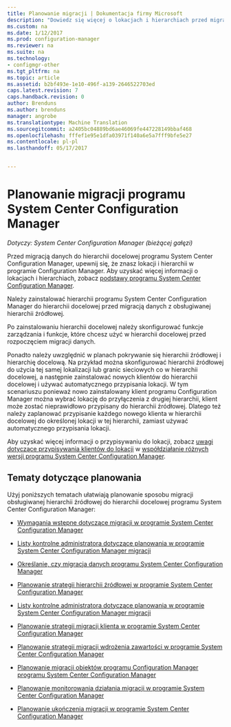 ```yaml
---
title: Planowanie migracji | Dokumentacja firmy Microsoft
description: "Dowiedz się więcej o lokacjach i hierarchiach przed migracją danych do hierarchii docelowej programu System Center Configuration Manager."
ms.custom: na
ms.date: 1/12/2017
ms.prod: configuration-manager
ms.reviewer: na
ms.suite: na
ms.technology:
- configmgr-other
ms.tgt_pltfrm: na
ms.topic: article
ms.assetid: b2bf493e-1e10-496f-a139-2646522703ed
caps.latest.revision: 7
caps.handback.revision: 0
author: Brenduns
ms.author: brenduns
manager: angrobe
ms.translationtype: Machine Translation
ms.sourcegitcommit: a2405bc04889bd6ae46069fe447228149bbaf468
ms.openlocfilehash: fffef1e95e1dfa03971f140a6e5a7fff9bfe5e27
ms.contentlocale: pl-pl
ms.lasthandoff: 05/17/2017


---
```

# <a name="plan-for-migration-to-system-center-configuration-manager"></a>Planowanie migracji programu System Center Configuration Manager

*Dotyczy: System Center Configuration Manager (bieżącej gałęzi)*

Przed migracją danych do hierarchii docelowej programu System Center Configuration Manager, upewnij się, że znasz lokacji i hierarchii w programie Configuration Manager. Aby uzyskać więcej informacji o lokacjach i hierarchiach, zobacz [podstawy programu System Center Configuration Manager](../../core/understand/fundamentals.md).  

 Należy zainstalować hierarchii programu System Center Configuration Manager do hierarchii docelowej przed migracją danych z obsługiwanej hierarchii źródłowej.  

 Po zainstalowaniu hierarchii docelowej należy skonfigurować funkcje zarządzania i funkcje, które chcesz użyć w hierarchii docelowej przed rozpoczęciem migracji danych.  

 Ponadto należy uwzględnić w planach pokrywanie się hierarchii źródłowej i hierarchię docelową. Na przykład można skonfigurować hierarchii źródłowej do użycia tej samej lokalizacji lub granic sieciowych co w hierarchii docelowej, a następnie zainstalować nowych klientów do hierarchii docelowej i używać automatycznego przypisania lokacji. W tym scenariuszu ponieważ nowo zainstalowany klient programu Configuration Manager można wybrać lokację do przyłączenia z drugiej hierarchii, klient może zostać nieprawidłowo przypisany do hierarchii źródłowej. Dlatego też należy zaplanować przypisanie każdego nowego klienta w hierarchii docelowej do określonej lokacji w tej hierarchii, zamiast używać automatycznego przypisania lokacji.  

 Aby uzyskać więcej informacji o przypisywaniu do lokacji, zobacz [uwagi dotyczące przypisywania klientów do lokacji](../../core/plan-design/hierarchy/interoperability-between-different-versions.md#BKMK_SupConfigSiteAssignment) w [współdziałanie różnych wersji programu System Center Configuration Manager](../../core/plan-design/hierarchy/interoperability-between-different-versions.md).  

## <a name="plan-topics"></a>Tematy dotyczące planowania  
 Użyj poniższych tematach ułatwiają planowanie sposobu migracji obsługiwanej hierarchii źródłowej do hierarchii docelowej programu System Center Configuration Manager:

-   [Wymagania wstępne dotyczące migracji w programie System Center Configuration Manager](../../core/migration/prerequisites-for-migration.md)  

-   [Listy kontrolne administratora dotyczące planowania w programie System Center Configuration Manager migracji](../../core/migration/administrator-checklists-for-migration-planning.md)  

-   [Określanie, czy migracja danych programu System Center Configuration Manager](../../core/migration/determine-whether-to-migrate-data.md)  

-   [Planowanie strategii hierarchii źródłowej w programie System Center Configuration Manager](../../core/migration/planning-a-source-hierarchy-strategy.md)  

-   [Listy kontrolne administratora dotyczące planowania w programie System Center Configuration Manager migracji](../../core/migration/administrator-checklists-for-migration-planning.md)  

-   [Planowanie strategii migracji klienta w programie System Center Configuration Manager](../../core/migration/planning-a-client-migration-strategy.md)  

-   [Planowanie strategii migracji wdrożenia zawartości w programie System Center Configuration Manager](../../core/migration/planning-a-content-deployment-migration-strategy.md)  

-   [Planowanie migracji obiektów programu Configuration Manager programu System Center Configuration Manager](../../core/migration/planning-for-the-migration-of-objects.md)  

-   [Planowanie monitorowania działania migracji w programie System Center Configuration Manager](../../core/migration/planning-to-monitor-migration-activity.md)  

-   [Planowanie ukończenia migracji w programie System Center Configuration Manager](../../core/migration/planning-to-complete-migration.md)  

